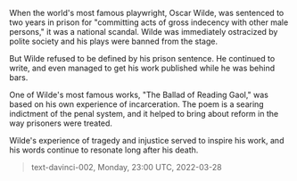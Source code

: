 

When the world's most famous playwright, Oscar Wilde, was sentenced to two years in prison for "committing acts of gross indecency with other male persons," it was a national scandal. Wilde was immediately ostracized by polite society and his plays were banned from the stage.

But Wilde refused to be defined by his prison sentence. He continued to write, and even managed to get his work published while he was behind bars.

One of Wilde's most famous works, "The Ballad of Reading Gaol," was based on his own experience of incarceration. The poem is a searing indictment of the penal system, and it helped to bring about reform in the way prisoners were treated.

 Wilde's experience of tragedy and injustice served to inspire his work, and his words continue to resonate long after his death.

> text-davinci-002, Monday, 23:00 UTC, 2022-03-28
